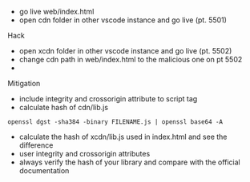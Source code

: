 - go live web/index.html
- open cdn folder in other vscode instance and go live (pt. 5501)

Hack
- open xcdn folder in other vscode instance and go live (pt. 5502)
- change cdn path in web/index.html to the malicious one on pt 5502
- 
Mitigation
- include integrity and crossorigin attribute to script tag
- calculate hash of cdn/lib.js
```
openssl dgst -sha384 -binary FILENAME.js | openssl base64 -A
```
- calculate the hash of xcdn/lib.js used in index.html and see the difference
- user integrity and crossorigin attributes 
- always verify the hash of your library and compare with the official documentation